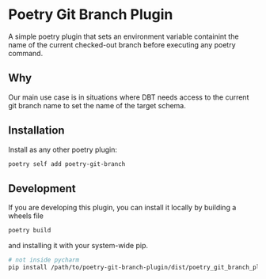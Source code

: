 # Poetry Git Branch Plugin
A simple poetry plugin that sets an environment variable containint the name of the current checked-out branch before executing any poetry command.

## Why
Our main use case is in situations where DBT needs access to the current git branch name to set the name of the target schema.

## Installation
Install as any other poetry plugin:
```bash
poetry self add poetry-git-branch
```

## Development
If you are developing this plugin, you can install it locally by building a wheels file
```bash
poetry build
```
and installing it with your system-wide pip.
```bash
# not inside pycharm
pip install /path/to/poetry-git-branch-plugin/dist/poetry_git_branch_plugin-0.1.0-py3-none-any.whl
```
